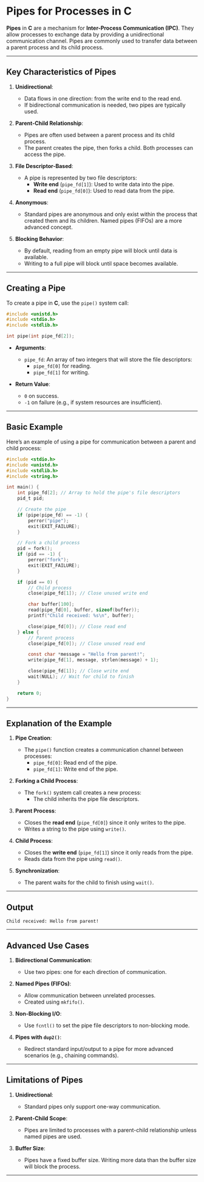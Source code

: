 # Pipes for Processes in C

**Pipes** in **C** are a mechanism for **Inter-Process Communication (IPC)**. They allow processes to exchange data by providing a unidirectional communication channel. Pipes are commonly used to transfer data between a parent process and its child process.

---

## Key Characteristics of Pipes

1. **Unidirectional**:
   - Data flows in one direction: from the write end to the read end.
   - If bidirectional communication is needed, two pipes are typically used.

2. **Parent-Child Relationship**:
   - Pipes are often used between a parent process and its child process.
   - The parent creates the pipe, then forks a child. Both processes can access the pipe.

3. **File Descriptor-Based**:
   - A pipe is represented by two file descriptors:
     - **Write end** (`pipe_fd[1]`): Used to write data into the pipe.
     - **Read end** (`pipe_fd[0]`): Used to read data from the pipe.

4. **Anonymous**:
   - Standard pipes are anonymous and only exist within the process that created them and its children. Named pipes (FIFOs) are a more advanced concept.

5. **Blocking Behavior**:
   - By default, reading from an empty pipe will block until data is available.
   - Writing to a full pipe will block until space becomes available.

---

## Creating a Pipe

To create a pipe in **C**, use the `pipe()` system call:

```c
#include <unistd.h>
#include <stdio.h>
#include <stdlib.h>

int pipe(int pipe_fd[2]);
```

- **Arguments**:
  - `pipe_fd`: An array of two integers that will store the file descriptors:
    - `pipe_fd[0]` for reading.
    - `pipe_fd[1]` for writing.

- **Return Value**:
  - `0` on success.
  - `-1` on failure (e.g., if system resources are insufficient).

---

## Basic Example

Here’s an example of using a pipe for communication between a parent and child process:

```c name=pipe_example.c
#include <stdio.h>
#include <unistd.h>
#include <stdlib.h>
#include <string.h>

int main() {
    int pipe_fd[2]; // Array to hold the pipe's file descriptors
    pid_t pid;

    // Create the pipe
    if (pipe(pipe_fd) == -1) {
        perror("pipe");
        exit(EXIT_FAILURE);
    }

    // Fork a child process
    pid = fork();
    if (pid == -1) {
        perror("fork");
        exit(EXIT_FAILURE);
    }

    if (pid == 0) {
        // Child process
        close(pipe_fd[1]); // Close unused write end

        char buffer[100];
        read(pipe_fd[0], buffer, sizeof(buffer));
        printf("Child received: %s\n", buffer);

        close(pipe_fd[0]); // Close read end
    } else {
        // Parent process
        close(pipe_fd[0]); // Close unused read end

        const char *message = "Hello from parent!";
        write(pipe_fd[1], message, strlen(message) + 1);

        close(pipe_fd[1]); // Close write end
        wait(NULL); // Wait for child to finish
    }

    return 0;
}
```

---

## Explanation of the Example

1. **Pipe Creation**:
   - The `pipe()` function creates a communication channel between processes:
     - `pipe_fd[0]`: Read end of the pipe.
     - `pipe_fd[1]`: Write end of the pipe.

2. **Forking a Child Process**:
   - The `fork()` system call creates a new process:
     - The child inherits the pipe file descriptors.

3. **Parent Process**:
   - Closes the **read end** (`pipe_fd[0]`) since it only writes to the pipe.
   - Writes a string to the pipe using `write()`.

4. **Child Process**:
   - Closes the **write end** (`pipe_fd[1]`) since it only reads from the pipe.
   - Reads data from the pipe using `read()`.

5. **Synchronization**:
   - The parent waits for the child to finish using `wait()`.

---

## Output

```
Child received: Hello from parent!
```

---

## Advanced Use Cases

1. **Bidirectional Communication**:
   - Use two pipes: one for each direction of communication.

2. **Named Pipes (FIFOs)**:
   - Allow communication between unrelated processes.
   - Created using `mkfifo()`.

3. **Non-Blocking I/O**:
   - Use `fcntl()` to set the pipe file descriptors to non-blocking mode.

4. **Pipes with `dup2()`**:
   - Redirect standard input/output to a pipe for more advanced scenarios (e.g., chaining commands).

---

## Limitations of Pipes

1. **Unidirectional**:
   - Standard pipes only support one-way communication.

2. **Parent-Child Scope**:
   - Pipes are limited to processes with a parent-child relationship unless named pipes are used.

3. **Buffer Size**:
   - Pipes have a fixed buffer size. Writing more data than the buffer size will block the process.

---


